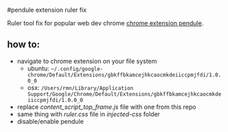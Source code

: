 #pendule extension ruler fix

Ruler tool fix for popular web dev chrome [chrome extension pendule][1].

## how to:

 - navigate to chrome extension on your file system
     - ubuntu: `~/.config/google-chrome/Default/Extensions/gbkffbkamcejhkcaocmkdeiiccpmjfdi/1.0.0_0`
     - osx: `/Users/rmn/Library/Application Support/Google/Chrome/Default/Extensions/gbkffbkamcejhkcaocmkdeiiccpmjfdi/1.0.0_0`
 - replace *content_script_top_frame.js* file with one from this repo
 - same thing with *ruler.css* file in *injected-css* folder
 - disable/enable pendule
     
  [1]: https://chrome.google.com/webstore/detail/pendule/gbkffbkamcejhkcaocmkdeiiccpmjfdi